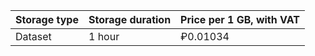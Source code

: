 Storage type| Storage duration | Price per 1 GB, with VAT
--- | --- | ---
Dataset | 1 hour | ₽0.01034